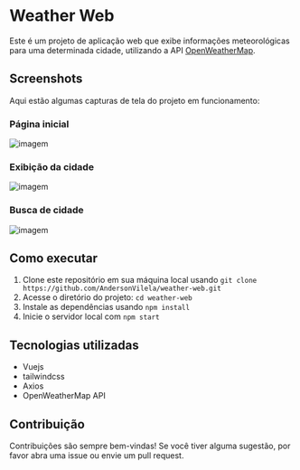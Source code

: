 # Weather Web

Este é um projeto de aplicação web que exibe informações meteorológicas para uma determinada cidade, utilizando a API [OpenWeatherMap](https://openweathermap.org/).

## Screenshots

Aqui estão algumas capturas de tela do projeto em funcionamento:

### Página inicial

<img src="./assets/images/Screenshot_2023-05-08-19-43-40_1920x1080.png" alt="imagem" />

### Exibição da cidade

<img src="./assets/images/gif_weather_city.gif" alt="imagem" />


### Busca de cidade

<img src="./assets/images/search_city.gif" alt="imagem" />


## Como executar

1. Clone este repositório em sua máquina local usando `git clone https://github.com/AndersonVilela/weather-web.git`
2. Acesse o diretório do projeto: `cd weather-web`
3. Instale as dependências usando `npm install`
4. Inicie o servidor local com `npm start`

## Tecnologias utilizadas

- Vuejs
- tailwindcss
- Axios
- OpenWeatherMap API

## Contribuição

Contribuições são sempre bem-vindas! Se você tiver alguma sugestão, por favor abra uma issue ou envie um pull request.

